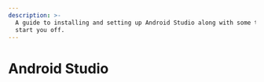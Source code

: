 ```yaml
---
description: >-
  A guide to installing and setting up Android Studio along with some tips to
  start you off.
---
```


# Android Studio


